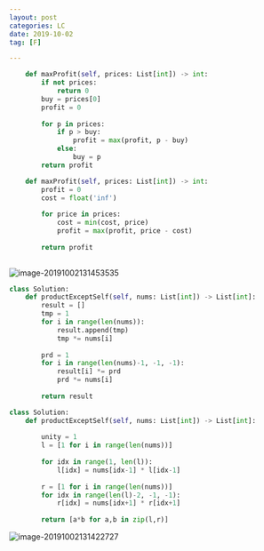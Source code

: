 ```yaml
---
layout: post
categories: LC
date: 2019-10-02
tag: [F] 

---
```




```python
    def maxProfit(self, prices: List[int]) -> int:
        if not prices: 
            return 0
        buy = prices[0]
        profit = 0
        
        for p in prices:
            if p > buy:
                profit = max(profit, p - buy)
            else:
                buy = p
        return profit
```

```python
    def maxProfit(self, prices: List[int]) -> int:
        profit = 0
        cost = float('inf')
        
        for price in prices:
            cost = min(cost, price)    
            profit = max(profit, price - cost)
            
        return profit
         
```
![image-20191002131453535](https://tva1.sinaimg.cn/large/006y8mN6ly1g7m2i41qnvj30v60acabr.jpg)



```python
class Solution:
    def productExceptSelf(self, nums: List[int]) -> List[int]:
        result = []
        tmp = 1
        for i in range(len(nums)):
            result.append(tmp)
            tmp *= nums[i]
            
        prd = 1
        for i in range(len(nums)-1, -1, -1):
            result[i] *= prd
            prd *= nums[i]
            
        return result
```

```python
class Solution:
    def productExceptSelf(self, nums: List[int]) -> List[int]:
        
        unity = 1
        l = [1 for i in range(len(nums))]
        
        for idx in range(1, len(l)):
            l[idx] = nums[idx-1] * l[idx-1]
        
        r = [1 for i in range(len(nums))]
        for idx in range(len(l)-2, -1, -1):
            r[idx] = nums[idx+1] * r[idx+1]
            
        return [a*b for a,b in zip(l,r)]

```

![image-20191002131422727](https://tva1.sinaimg.cn/large/006y8mN6ly1g7js5q9h3kj30r20fw411.jpg)